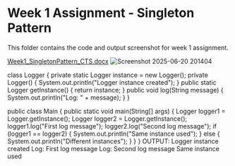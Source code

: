 # Week 1 Assignment - Singleton Pattern
This folder contains the code and output screenshot for week 1 assignment.

[Week1_SingletonPattern_CTS.docx](https://github.com/user-attachments/files/20838824/Week1_SingletonPattern_CTS.docx)
![Screenshot 2025-06-20 201404](https://github.com/user-attachments/assets/1083c928-06f8-4f29-8ddd-7b414adbdfde)

class Logger {
    private static Logger instance = new Logger();
    private Logger() {
        System.out.println("Logger instance created");
    }
    public static Logger getInstance() {
        return instance;
    }
    public void log(String message) {
        System.out.println("Log: " + message);
    }
}

public class Main {
    public static void main(String[] args) {
        Logger logger1 = Logger.getInstance();
        Logger logger2 = Logger.getInstance();
        logger1.log("First log message");
        logger2.log("Second log message");
        if (logger1 == logger2) {
            System.out.println("Same instance used");
        } else {
            System.out.println("Different instances");
        }
    }
}
OUTPUT:
Logger instance created
Log: First log message
Log: Second log message
Same instance used

